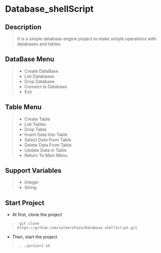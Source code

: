 # Database_shellScript

## Description
> It is a simple database engine project to make simple operations with databases and tables. 

<a name="desc"></a>
## DataBase Menu
> - Create DataBase
> - List Databases
> - Drop Database
> - Connect to Database
> - Exit 

## Table Menu
> - Create Table
> - List Tables
> - Drop Table
> - Insert Data Into Table
> - Select Data From Table
> - Delete Data From Table
> - Update Data in Table
> - Return To Main Menu

## Support Variables
> - Integer
> - String

<a name="desc"></a>
## Start Project 
- At first, clone the project
>      git clone https://github.com/salmarefaie/Database_shellScript.git
- Then, start the project
>      . ./project.sh



